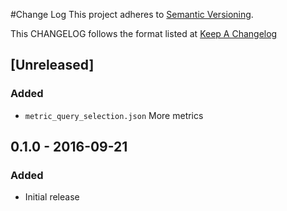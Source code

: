 #Change Log
This project adheres to [Semantic Versioning](http://semver.org/).

This CHANGELOG follows the format listed at [Keep A Changelog](http://keepachangelog.com/)

## [Unreleased]
### Added
- `metric_query_selection.json` More metrics

## 0.1.0 - 2016-09-21
### Added
- Initial release

